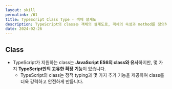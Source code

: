 ```yaml
---
layout: skill
permalink: /61
title: TypeScript Class Type - 객체 설계도
description: TypeScript의 class는 객체의 설계도로, 객체의 속성과 method를 정의하고, 객체를 생성하기 위한 template 역할을 합니다.
date: 2024-02-26
---
```



## Class

- TypeScript가 지원하는 class는 **JavaScript ES6의 class와 유사**하지만, 몇 가지 **TypeScript만의 고유한 확장 기능**이 있습니다.
    - TypeScript의 class는 정적 typing과 몇 가지 추가 기능을 제공하여 class를 더욱 강력하고 안전하게 만듭니다.


